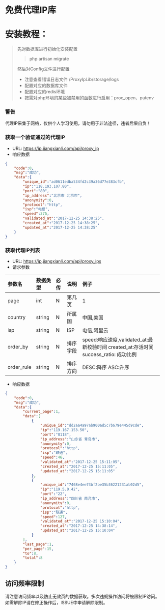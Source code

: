 # 免费代理IP库
# 安装教程：
>先对数据库进行初始化安装配置  
>>php artisan migrate  
>
>然后对Config文件进行配置
> * 注意查看错误日志文件 /ProxyIpLib/storage/logs
> * 配置对应的数据库文件
> * 配置对应的redis环境
> * 按需对php环境的某些被禁用的函数进行启用：proc_open、putenv

### 警告
代理IP采集于网络，仅供个人学习使用。请勿用于非法途径，违者后果自负！

### 获取一个验证通过的代理IP
* URL: https://ip.jiangxianli.com/api/proxy_ip
* 响应数据
```json
{
    "code":0,
    "msg":"成功",
    "data":{
        "unique_id":"ad0611edba534fd2c39a36d77e383cfb",
        "ip":"118.193.107.80",
        "port":"80",
        "ip_address":"北京市 北京市",
        "anonymity":0,
        "protocol":"http",
        "isp":"电信",
        "speed":375,
        "validated_at":"2017-12-25 14:38:25",
        "created_at":"2017-12-25 14:38:25",
        "updated_at":"2017-12-25 14:38:25"
    }
}
```

### 获取代理IP列表
* URL: https://ip.jiangxianli.com/api/proxy_ips
* 请求参数

| 参数名 | 数据类型 | 必传 | 说明 | 例子 |
| :---|:---| :---| :--- | :--- |
|page|int|N|第几页|1|
|country|string|N|所属国|中国,美国|
|isp|string|N|ISP|电信,阿里云|
|order_by|string|N|排序字段|speed:响应速度,validated_at:最新校验时间 created_at:存活时间 success_ratio: 成功比例|
|order_rule|string|N|排序方向|DESC:降序 ASC:升序|
* 响应数据
```json
{
    "code":0,
    "msg":"成功",
    "data":{
        "current_page":1,
        "data":[
            {
                "unique_id":"dd2aa4a97ab900ad5c7b679e445d9cde",
                "ip":"119.167.153.50",
                "port":"8118",
                "ip_address":"山东省 青岛市",
                "anonymity":0,
                "protocol":"http",
                "isp":"联通",
                "speed":46,
                "validated_at":"2017-12-25 15:11:05",
                "created_at":"2017-12-25 15:11:05",
                "updated_at":"2017-12-25 15:11:05"
            },
            {
                "unique_id":"7468e4ee73bf2be35b36221231ab02d5",
                "ip":"119.5.0.42",
                "port":"22",
                "ip_address":"四川省 南充市",
                "anonymity":0,
                "protocol":"http",
                "isp":"联通",
                "speed":127,
                "validated_at":"2017-12-25 15:10:04",
                "created_at":"2017-12-25 14:38:14",
                "updated_at":"2017-12-25 15:10:04"
            }
        ],
        "last_page":1,
        "per_page":15,
        "to":8,
        "total":8
    }
}
```

## 访问频率限制
请注意访问频率以及防止无效页的数据获取。多次违规操作访问将被限制IP访问。如需解除IP请在修正操作后，ISSUE中申请解除限制。
